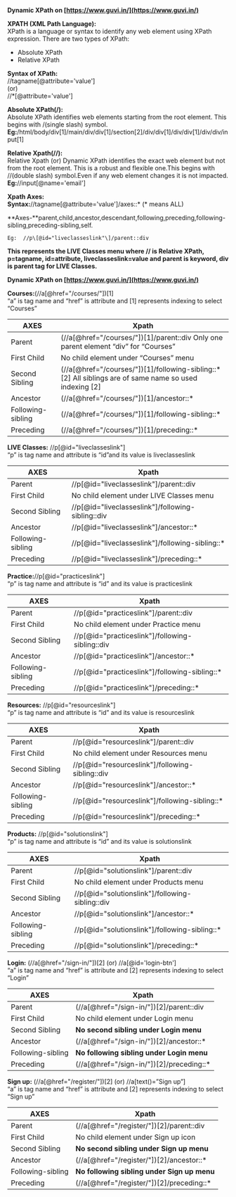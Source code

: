 **Dynamic XPath on [https://www.guvi.in/](https://www.guvi.in/)**

**XPATH (XML Path Language):**  
	XPath is a language or syntax to identify any web element using XPath expression. There are two types of XPath:

* Absolute XPath  
* Relative XPath

**Syntax of XPath:**   
	//tagname\[@attribute='value'\]  
		(or)  
	//\*\[@attribute='value'\]

**Absolute XPath(/):**  
	Absolute XPath identifies web elements starting from the root element. This begins with  /(single slash) symbol.  
**Eg:**/html/body/div\[1\]/main/div/div\[1\]/section\[2\]/div/div\[1\]/div/div\[1\]/div/div/input\[1\]

**Relative Xpath(//):**  
	Relative Xpath (or) Dynamic XPath identifies the exact web element but not from the root element. This is a robust and flexible one.This begins with  //(double slash) symbol.Even if any web element changes it is not impacted.  
**Eg:**//input\[@name='email'\]

**Xpath Axes:**   
	**Syntax:**//tagname\[@attribute='value'\]/axes::\*  (\* means ALL)

**Axes-**parent,child,ancestor,descendant,following,preceding,following-sibling,preceding-sibling,self.

	Eg:  //p\[@id="liveclasseslink"\]/parent::div

**This represents the LIVE Classes menu where // is Relative XPath, p=tagname, id=attribute, liveclasseslink=value and parent is keyword, div is parent tag for LIVE Classes.**

**Dynamic XPath on [https://www.guvi.in/](https://www.guvi.in/)**

**Courses:**(//a\[@href="/courses/"\])\[1\]  
“a” is tag name and “href” is attribute and \[1\] represents indexing to select “Courses”

| AXES | Xpath |
| ----- | ----- |
| Parent | (//a\[@href="/courses/"\])\[1\]/parent::div Only one parent element “div” for “Courses” |
| First Child  | No child element under “Courses” menu  |
| Second Sibling  | (//a\[@href="/courses/"\])\[1\]/following-sibling::\*\[2\] All siblings are of same name so used indexing \[2\] |
| Ancestor  | (//a\[@href="/courses/"\])\[1\]/ancestor::\*  |
| Following-sibling  | (//a\[@href="/courses/"\])\[1\]/following-sibling::\*  |
| Preceding  | (//a\[@href="/courses/"\])\[1\]/preceding::\* |

**LIVE Classes:** //p\[@id="liveclasseslink"\]  
“p” is tag name and attribute is “id”and its value is liveclasseslink

| AXES | Xpath |
| ----- | ----- |
| Parent | //p\[@id="liveclasseslink"\]/parent::div |
| First Child  | No child element under LIVE Classes menu  |
| Second Sibling  | //p\[@id="liveclasseslink"\]/following-sibling::div |
| Ancestor  | //p\[@id="liveclasseslink"\]/ancestor::\* |
| Following-sibling  | //p\[@id="liveclasseslink"\]/following-sibling::\* |
| Preceding  | //p\[@id="liveclasseslink"\]/preceding::\* |

**Practice:**//p\[@id="practiceslink"\]  
“p” is tag name and attribute is “id” and its value is practiceslink

| AXES | Xpath |
| ----- | ----- |
| Parent | //p\[@id="practiceslink"\]/parent::div |
| First Child  | No child element under Practice menu |
| Second Sibling  | //p\[@id="practiceslink"\]/following-sibling::div |
| Ancestor  | //p\[@id="practiceslink"\]/ancestor::\* |
| Following-sibling  | //p\[@id="practiceslink"\]/following-sibling::\* |
| Preceding  | //p\[@id="practiceslink"\]/preceding::\* |

**Resources:** //p\[@id="resourceslink"\]  
“p” is tag name and attribute is “id” and its value is resourceslink

| AXES | Xpath |
| ----- | ----- |
| Parent | //p\[@id="resourceslink"\]/parent::div |
| First Child  | No child element under Resources menu |
| Second Sibling  | //p\[@id="resourceslink"\]/following-sibling::div |
| Ancestor  | //p\[@id="resourceslink"\]/ancestor::\* |
| Following-sibling  | //p\[@id="resourceslink"\]/following-sibling::\* |
| Preceding  | //p\[@id="resourceslink"\]/preceding::\* |

**Products:** //p\[@id="solutionslink"\]  
“p” is tag name and attribute is “id” and its value is solutionslink

| AXES | Xpath |
| ----- | ----- |
| Parent | //p\[@id="solutionslink"\]/parent::div |
| First Child  | No child element under Products menu |
| Second Sibling  | //p\[@id="solutionslink"\]/following-sibling::div |
| Ancestor  | //p\[@id="solutionslink"\]/ancestor::\* |
| Following-sibling  | //p\[@id="solutionslink"\]/following-sibling::\* |
| Preceding  | //p\[@id="solutionslink"\]/preceding::\* |

**Login:** (//a\[@href="/sign-in/"\])\[2\]  (or)  //a\[@id='login-btn'\]    
“a” is tag name and “href” is attribute and \[2\] represents indexing to select “Login”

| AXES | Xpath |
| ----- | ----- |
| Parent | (//a\[@href="/sign-in/"\])\[2\]/parent::div |
| First Child  | No child element under Login menu |
| Second Sibling  | **No second sibling under Login menu**  |
| Ancestor  | (//a\[@href="/sign-in/"\])\[2\]/ancestor::\* |
| Following-sibling  | **No following sibling under Login menu**  |
| Preceding  | (//a\[@href="/sign-in/"\])\[2\]/preceding::\* |

**Sign up:** (//a\[@href="/register/"\])\[2\] (or)  //a\[text()=”Sign up”\]  
“a” is tag name and “href” is attribute and \[2\] represents indexing to select “Sign up”

| AXES | Xpath |
| ----- | ----- |
| Parent | (//a\[@href="/register/"\])\[2\]/parent::div |
| First Child  | No child element under Sign up icon |
| Second Sibling  | **No second sibling under Sign up menu**  |
| Ancestor  | (//a\[@href="/register/"\])\[2\]/ancestor::\* |
| Following-sibling  | **No following sibling under Sign up menu** |
| Preceding  | (//a\[@href="/register/"\])\[2\]/preceding::\* |

